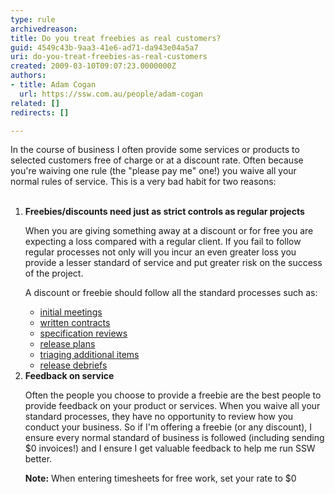 ```yaml
---
type: rule
archivedreason: 
title: Do you treat freebies as real customers?
guid: 4549c43b-9aa3-41e6-ad71-da943e04a5a7
uri: do-you-treat-freebies-as-real-customers
created: 2009-03-10T09:07:23.0000000Z
authors:
- title: Adam Cogan
  url: https://ssw.com.au/people/adam-cogan
related: []
redirects: []

---
```



In the course of business I often provide some services or products to selected customers free of charge or at a discount rate. Often because you're waiving one rule (the &quot;please pay me&quot; one!) you waive all your normal rules of service. This is a very bad habit for two reasons&#58; 
<br><excerpt class='endintro'></excerpt><br>
<ol><li><strong>Freebies/discounts need just as strict controls as regular projects</strong>
<p>When you are giving something away at a discount or for free you are expecting a loss compared with a regular client. If you fail to follow regular processes not only will you incur an even greater loss you provide a lesser standard of service and put greater risk on the success of the project. </p>
<p>A discount or freebie should follow all the standard processes such as&#58; </p>
<ul><li><a href="http&#58;//www.ssw.com.au/ssw/Standards/Rules/RulestoSuccessfulSalesAccountManagement.aspx#PrepareInitialMeeting">initial meetings</a> </li>
<li><a href="/Management/RulesToSuccessfulSalesAndAccountManagement/Pages/Enter-into-a-binding-written-contract-with-a-client-before-doing-any-billable-work.aspx">written contracts</a> </li>
<li><a href="/Management/RulestoBetterSpecificationReviews/Pages/SpecificationReview.aspx">specification reviews</a> </li>
<li><a href="/Management/RulestoBetterSpecificationReviews/Pages/Work-included-in-Sprint.aspx">release plans</a> </li>
<li><a href="/Management/RulesToHappyClients/Pages/DoYouKnowWhatTasksAreInAReleasePlanInAdditionToDevelopmentWorkItems.aspx">triaging additional items</a> </li>
<li><a href="/Management/RulesToSuccessfulProjects/Pages/ReleaseDebrief.aspx">release debriefs</a> </li></ul></li>
<li><strong>Feedback on service</strong> 
<p>Often the people you choose to provide a freebie are the best people to provide feedback on your product or services. When you waive all your standard processes, they have no opportunity to review how you conduct your business. So if I'm offering a freebie (or any discount), I ensure every normal standard of business is followed (including sending $0 invoices!) and I ensure I get valuable feedback to help me run SSW better.</p>
<p><strong>Note&#58;</strong> When entering timesheets for free work, set your rate to $0</p></li></ol>



